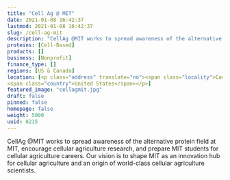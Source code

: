 ```yaml
---
title: "Cell Ag @ MIT"
date: 2021-01-08 16:42:37
lastmod: 2021-01-08 16:42:37
slug: /cell-ag-mit
description: "CellAg @MIT works to spread awareness of the alternative protein field at MIT, encourage cellular agriculture research, and prepare MIT students for cellular agriculture careers. Our vision is to shape MIT as an innovation hub for cellular agriculture and an origin of world-class cellular agriculture scientists."
proteins: [Cell-Based]
products: []
business: [Nonprofit]
finance_type: []
regions: [US & Canada]
location: [<p class="address" translate="no"><span class="locality">Cambridge</span>, <span class="postal-code">02138</span><br>
<span class="country">United States</span></p>]
featured_image: "cellagmit.jpg"
draft: false
pinned: false
homepage: false
weight: 5000
uuid: 8215
---
```

<p>CellAg @MIT works to spread awareness of the alternative protein field at MIT, encourage cellular agriculture research, and prepare MIT students for cellular agriculture careers. Our vision is to shape MIT as an innovation hub for cellular agriculture and an origin of world-class cellular agriculture scientists.</p>
